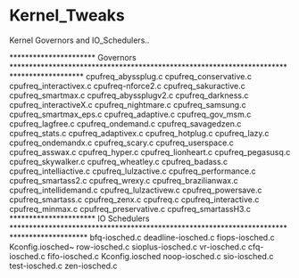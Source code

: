 # Kernel_Tweaks
Kernel Governors and IO_Schedulers..

********************** Governors     ******************************************************************************************
cpufreq_abyssplug.c     cpufreq_conservative.c   cpufreq_interactivex.c  cpufreq-nforce2.c       cpufreq_sakuractive.c  cpufreq_smartmax.c
cpufreq_abyssplugv2.c   cpufreq_darkness.c       cpufreq_interactiveX.c  cpufreq_nightmare.c     cpufreq_samsung.c      cpufreq_smartmax_eps.c
cpufreq_adaptive.c      cpufreq_gov_msm.c        cpufreq_lagfree.c       cpufreq_ondemand.c      cpufreq_savagedzen.c   cpufreq_stats.c
cpufreq_adaptivex.c     cpufreq_hotplug.c        cpufreq_lazy.c          cpufreq_ondemandx.c     cpufreq_scary.c        cpufreq_userspace.c
cpufreq_asswax.c        cpufreq_hyper.c          cpufreq_lionheart.c     cpufreq_pegasusq.c      cpufreq_skywalker.c    cpufreq_wheatley.c
cpufreq_badass.c        cpufreq_intelliactive.c  cpufreq_lulzactive.c    cpufreq_performance.c   cpufreq_smartass2.c    cpufreq_wrexy.c
cpufreq_brazilianwax.c  cpufreq_intellidemand.c  cpufreq_lulzactivew.c   cpufreq_powersave.c     cpufreq_smartass.c     cpufreq_zenx.c
cpufreq.c               cpufreq_interactive.c    cpufreq_minmax.c        cpufreq_preservative.c  cpufreq_smartassH3.c            
********************** IO Schedulers ******************************************************************************************* bfq-iosched.c  deadline-iosched.c  fiops-iosched.c  Kconfig.iosched~  row-iosched.c  sioplus-iosched.c  vr-iosched.c
cfq-iosched.c  fifo-iosched.c      Kconfig.iosched  noop-iosched.c    sio-iosched.c  test-iosched.c     zen-iosched.c
